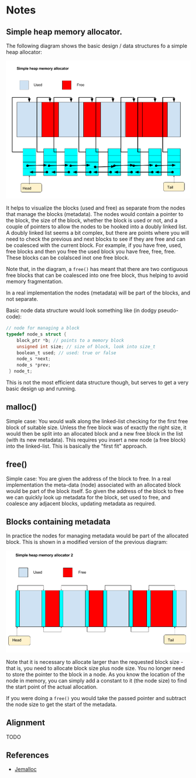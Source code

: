 # Notes

## Simple heap memory allocator. 

The following diagram shows the basic design / data structures fo a simple heap allocator:

![Heap Memory Allocator](./Memory_allocator_1.png)

It helps to visualize the blocks (used and free) as separate from the nodes that manage the blocks (metadata). The nodes would contain a pointer to the block, the size of the block, whether the block is used or not, and a couple of pointers to allow the nodes to be hooked into a doubly linked list. A doubly linked list seems a bit complex, but there are points where you will need to check the previous and next blocks to see if they are free and can be coalesced with the current block. For example, if you have free, used, free blocks and then you free the used block you have free, free, free. These blocks can be colalsced inot one free block.  

Note that, in the diagram, a `free()` has meant that there are two contiguous free blocks that can be coalesced into one free block, thus helping to avoid memory fragmentation.

In a real implementation the nodes (metadata) will be part of the blocks, and not separate.

Basic node data structure would look something like (in dodgy pseudo-code):

```C
// node for managing a block
typedef node_s struct {
    block_ptr *b; // points to a memory block
    unsigned int size; // size of block, look into size_t
    boolean_t used; // used: true or false
    node_s *next;
    node_s *prev;	   
 } node_t;
```

This is not the most efficient data structure though, but serves to get a very basic design up and running.  

## malloc()

Simple case: You would walk along the linked-list checking for the first free block of suitable size. Unless the free block was of exactly the right size, it would then be split into an allocated block and a new free block in the list (with its new metadata). This requires you insert a new node (a free block) into the linked-list. This is basically the "first fit" approach.

## free()

Simple case: You are given the address of the block to free. In a real implementation the meta-data (node) associated with an allocated block would be part of the block itself. So given the address of the block to free we can quickly look up metadata for the block, set used to free, and coalesce any adjacent blocks, updating metadata as required.

## Blocks containing metadata

In practice the nodes for managing metadata would be part of the allocated block. This is shown in a modified version of the previous diagram:

![Heap Memory Allocator with nodes in block](./Memory_allocator_2.png)

Note that it is necessary to allocate larger than the requested block size - that is, you need to allocate block size plus node size. You no longer need to store the pointer to the block in a node. As you know the location of the node in memory, you can simply add a constant to it (the node size) to find the start point of the actual allocation. 

If you were doing a `free()` you would take the passed pointer and subtract the node size to get the start of the metadata.

## Alignment

TODO

## References

* [Jemalloc](https://linux.die.net/man/3/jemalloc)






